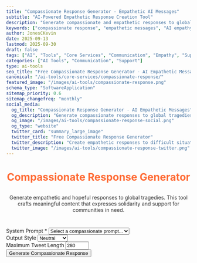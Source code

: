 ```yaml
---
title: "Compassionate Response Generator - Empathetic AI Messages"
subtitle: "AI-Powered Empathetic Response Creation Tool"
description: "Generate compassionate and empathetic responses to global tragedies and difficult situations. Create meaningful content that expresses solidarity and support with AI assistance."
keywords: ["compassionate response", "empathetic messages", "AI empathy tool", "crisis response", "supportive messaging", "solidarity statements", "community support", "tragedy response", "emotional intelligence AI"]
author: JonesCKevin
date: 2025-09-13
lastmod: 2025-09-30
draft: false
tags: ["AI", "Tools", "Core Services", "Communication", "Empathy", "Support", "Community", "Crisis Response"]
categories: ["AI Tools", "Communication", "Support"]
type: ai-tools
seo_title: "Free Compassionate Response Generator - AI Empathetic Messages"
canonical: "/ai-tools/core-services/compassionate-response/"
featured_image: "/images/ai-tools/compassionate-response.png"
schema_type: "SoftwareApplication"
sitemap_priority: 0.6
sitemap_changefreq: "monthly"
social_media:
  og_title: "Compassionate Response Generator - AI Empathetic Messages"
  og_description: "Generate compassionate responses to global tragedies with AI. Create meaningful content that expresses solidarity and support."
  og_image: "/images/ai-tools/compassionate-response-social.png"
  og_type: "website"
  twitter_card: "summary_large_image"
  twitter_title: "Free Compassionate Response Generator"
  twitter_description: "Create empathetic responses to difficult situations with AI. Express solidarity and support with meaningful content."
  twitter_image: "/images/ai-tools/compassionate-response-twitter.png"
---
```

<main class="main-content">
<div class="form-container">
<h1 style="text-align: center; margin-bottom: 30px; color: #ff6b35;">Compassionate Response Generator</h1>
<p style="text-align: center; margin-bottom: 40px; opacity: 0.9;">
                Generate empathetic and hopeful responses to global tragedies. This tool crafts meaningful content
                that expresses solidarity and support for communities in need.
            </p>
<form id="responseForm">
<div class="form-group">
<label for="systemPrompt">System Prompt *</label>
<select id="systemPrompt" required="">
<option value="">Select a compassionate prompt...</option>
<option value="global-empathy">Global Empathy Lens</option>
<option value="hope-headlines">Hope Beyond Headlines</option>
<option value="silent-stories">Silent Stories, Loud Support</option>
<option value="united-humanity">United in Humanity</option>
<option value="forgotten">For Those Forgotten</option>
</select>
</div>
<div class="form-group">
<label for="outputStyle">Output Style</label>
<select id="outputStyle">
<option value="neutral">Neutral</option>
<option value="formal">Formal</option>
<option value="poetic">Poetic</option>
<option value="minimalist">Minimalist</option>
</select>
</div>
<div class="form-group">
<label for="maxLength">Maximum Tweet Length</label>
<input id="maxLength" max="280" min="50" type="number" value="280"/>
</div>
<button type="button" class="btn-primary" onclick="generateResponse()">Generate Compassionate Response</button>
</form>
<div class="loading" id="loadingDiv" style="display: none;">
                Generating compassionate response...
            </div>
<div id="errorDiv" style="display: none;"></div>
<div id="resultDiv" style="display: none;">
<h3 style="color: #ff6b35; margin-bottom: 20px;">Compassionate Response</h3>
<div class="result-content" id="resultContent"></div>
<div style="margin-top: 30px; gap: 15px; display: flex; justify-content: center; flex-wrap: wrap;">
<button class="btn-primary" onclick="copyResult()" style="width: auto; padding: 10px 20px;">📋 Copy
                        to Clipboard</button>
<button class="btn-primary" onclick="downloadResult('markdown')" style="width: auto; padding: 10px 20px; background: linear-gradient(135deg, #28a745, #34ce57);">📄
                        Download Markdown</button>
<button class="btn-primary" onclick="downloadResult('html')" style="width: auto; padding: 10px 20px; background: linear-gradient(135deg, #17a2b8, #20c997);">🌐
                        Download HTML</button>

</div>
</div>
</div>
</main>

<script src="compassionate-response.js"></script>